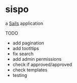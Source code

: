 # sispo

a [Sails](http://sailsjs.org) application

TODO
<ul>
<li>add pagination</li>
<li>add tootltips</li>
<li>fix search</li>
<li>add admin permissions</li>
<li>check if approved/approved</li>
<li>check templates</li>
<li>testing</li>
</ul>
